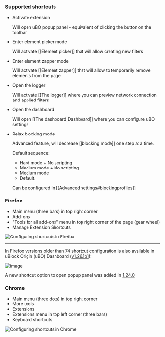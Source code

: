 ### Supported shortcuts

- Activate extension

   Will open uBO popup panel - equivalent of clicking the button on the toolbar

- Enter element picker mode

   Will activate [[Element picker]] that will allow creating new filters

- Enter element zapper mode

   Will activate [[Element zapper]] that will allow to temporarily remove elements from the page

- Open the logger

   Will activate [[The logger]] where you can preview network connection and applied filters

- Open the dashboard

   Will open [[The dashboard|Dashboard]] where you can configure uBO settings

- Relax blocking mode

   Advanced feature, will decrease [[blocking mode]] one step at a time.

   Default sequence:

     - Hard mode + No scripting
     - Medium mode + No scripting
     - Medium mode
     - Default.

   Can be configured in [[Advanced settings#blockingprofiles]]


### Firefox

- Main menu (three bars) in top right corner
- Add-ons
- "Tools for all add-ons" menu in top right corner of the page (gear wheel)
- Manage Extension Shortcuts

![Configuring shortcuts in Firefox](https://user-images.githubusercontent.com/886325/83352569-a9cf5280-a34c-11ea-9e84-9d24c40430ec.gif)

***

In Firefox versions older than 74 shortcut configuration is also available in uBlock Origin (uBO) Dashboard ([v1.26.1b1](https://github.com/gorhill/uBlock/commit/20332c65b4b597d2ba04993fcdcc4ea81dd64fb9)):

![image](https://user-images.githubusercontent.com/886325/64020978-37b6ac80-cb33-11e9-9fee-01a94175c252.png)

A new shortcut option to open popup panel was added in [1.24.0](https://github.com/gorhill/uBlock/commit/e2fdc1b94bee06da77fa45a59395cb7cedfa61ae)

### Chrome

- Main menu (three dots) in top right corner
- More tools
- Extensions
- Extensions menu in top left corner (three bars)
- Keyboard shortcuts

![Configuring shortcuts in Chrome](https://user-images.githubusercontent.com/886325/83352168-11d06980-a34a-11ea-81da-28334a4fa2d7.gif)

